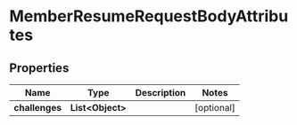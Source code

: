 
# MemberResumeRequestBodyAttributes

## Properties
Name | Type | Description | Notes
------------ | ------------- | ------------- | -------------
**challenges** | **List&lt;Object&gt;** |  |  [optional]



